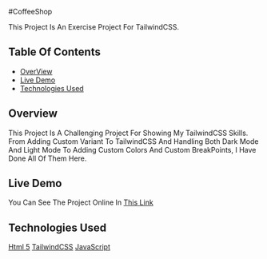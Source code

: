 #CoffeeShop

This Project Is An Exercise Project For TailwindCSS.

## Table Of Contents
- [OverView](#overview)
- [Live Demo](#live-demo)
- [Technologies Used](#technologies-used)

## Overview

This Project Is A Challenging Project For Showing My TailwindCSS Skills. From Adding Custom Variant To TailwindCSS And Handling Both Dark Mode And Light Mode To Adding Custom Colors And Custom BreakPoints, I Have Done All Of Them Here.

## Live Demo

You Can See The Project Online In [This Link](https://amin-gharibi.github.io/coffeeshop/)

## Technologies Used

[Html 5](https://img.shields.io/badge/HTML5-E34F26?style=for-the-badge&logo=html5&logoColor=white) [TailwindCSS](https://img.shields.io/badge/Tailwind_CSS-38B2AC?style=for-the-badge&logo=tailwind-css&logoColor=white) [JavaScript](https://img.shields.io/badge/JavaScript-323330?style=for-the-badge&logo=javascript&logoColor=F7DF1E)
